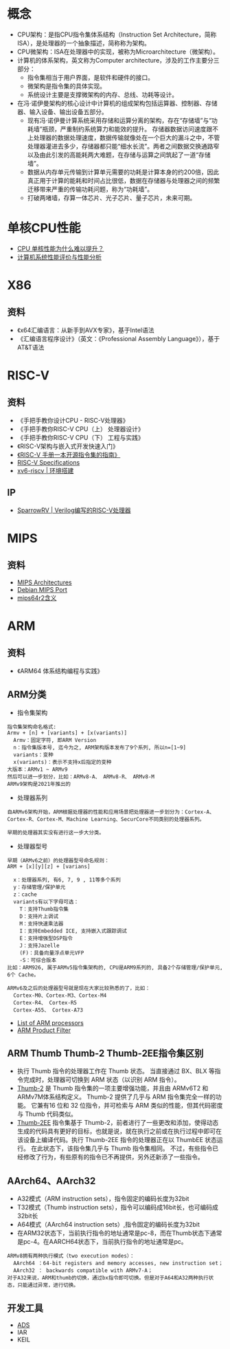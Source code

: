 # 概念
- CPU架构：是指CPU指令集体系结构（Instruction Set Architecture，简称ISA），是处理器的一个抽象描述，简称称为架构。
- CPU微架构：ISA在处理器中的实现，被称为Microarchitecture（微架构）。
- 计算机的体系架构，英文称为Computer architecture，涉及的工作主要分三部分：
  + 指令集相当于用户界面，是软件和硬件的接口。
  + 微架构是指令集的具体实现。
  + 系统设计主要是支撑微架构的内存、总线、功耗等设计。
- 在冯·诺伊曼架构的核心设计中计算机的组成架构包括运算器、控制器、存储器、输入设备、输出设备五部分。
  + 现有冯·诺伊曼计算系统采用存储和运算分离的架构，存在“存储墙”与“功耗墙”瓶颈，严重制约系统算力和能效的提升。
存储器数据访问速度跟不上处理器的数据处理速度，数据传输就像处在一个巨大的漏斗之中，不管处理器灌进去多少，存储器都只能“细水长流”。两者之间数据交换通路窄以及由此引发的高能耗两大难题，在存储与运算之间筑起了一道“存储墙”。
  + 数据从内存单元传输到计算单元需要的功耗是计算本身的约200倍，因此真正用于计算的能耗和时间占比很低，数据在存储器与处理器之间的频繁迁移带来严重的传输功耗问题，称为“功耗墙”。
  + 打破两堵墙，存算一体芯片、光子芯片、量子芯片，未来可期。

# 单核CPU性能
- [CPU 单核性能为什么难以提升？](https://www.zhihu.com/question/365639711)
- [ 计算机系统性能评价与性能分析](https://foxsen.github.io/archbase/%E8%AE%A1%E7%AE%97%E6%9C%BA%E7%B3%BB%E7%BB%9F%E6%80%A7%E8%83%BD%E8%AF%84%E4%BB%B7%E4%B8%8E%E6%80%A7%E8%83%BD%E5%88%86%E6%9E%90.html)

# X86
## 资料
- 《x64汇编语言：从新手到AVX专家》，基于Intel语法
- 《汇编语言程序设计》（英文：《Professional Assembly Language》），基于AT&T语法

# RISC-V
## 资料
- 《手把手教你设计CPU - RISC-V处理器》
- 《手把手教你RISC-V CPU（上） 处理器设计》
- 《手把手教你RISC-V CPU（下） 工程与实践》
- 《RISC-V架构与嵌入式开发快速入门》
- [《RISC-V 手册一本开源指令集的指南》](http://riscvbook.com/chinese/RISC-V-Reader-Chinese-v2p1.pdf)
- [RISC-V Specifications](https://riscv.org/technical/specifications/)
- [xv6-riscv](https://github.com/mit-pdos/xv6-riscv)[ | 环境搭建](https://zhuanlan.zhihu.com/p/537461426)

## IP
- [SparrowRV | Verilog编写的RISC-V处理器](https://gitee.com/xiaowuzxc/SparrowRV)



# MIPS
## 资料
- [MIPS Architectures](https://www.mips.com/products/architectures/)
- [Debian MIPS Port](https://wiki.debian.org/MIPSPort)
- [mips64r2含义](https://sourceware.org/binutils/docs-2.39/as.html#MIPS-ISA)

# ARM
## 资料
- 《ARM64 体系结构编程与实践》
## ARM分类
- 指令集架构
```
指令集架构命名格式:
Armv + [n] + [variants] + [x(variants)]
  Armv：固定字符, 即ARM Version
  n：指令集版本号, 迄今为之, ARM架构版本发布了9个系列, 所以n=[1~9]
  variants：变种
  x(variants)：表示不支持x后指定的变种
大版本：ARMv1 ~ ARMv9
然后可以进一步划分，比如：ARMv8-A、 ARMv8-R、 ARMv8-M
ARMv9架构是2021年推出的
```
- 处理器系列
```
自ARMv6架构开始，ARM根据处理器的性能和应用场景把处理器进一步划分为：Cortex-A、Cortex-R、Cortex-M、Machine Learning、SecurCore不同类别的处理器系列。

早期的处理器其实没有进行这一步大分类。
```
- 处理器型号
```
早期（ARMv6之前）的处理器型号命名规则：
ARM + [x][y][z] + [varians]

  x：处理器系列, 有6, 7, 9 , 11等多个系列
  y：存储管理/保护单元
  z：cache
  variants有以下字母可选：
    T：支持Thumb指令集
    D：支持片上调试
    M：支持快速乘法器
    I：支持Embedded ICE, 支持嵌入式跟踪调试
    E：支持增强型DSP指令
    J：支持Jazelle
    (F)：具备向量浮点单元VFP
    -S：可综合版本
比如：ARM926, 属于ARMv5指令集架构的, CPU是ARM9系列的, 具备2个存储管理/保护单元, 6个 Cache。

ARMv6及之后的处理器型号就是现在大家比较熟悉的了，比如：
  Cortex-M0、Cortex-M3、Cortex-M4
  Cortex-R4、 Cortex-R5
  Cortex-A55、 Cortex-A73
```


- [List of ARM processors](https://en.wikipedia.org/wiki/List_of_ARM_processors)
- [ARM Product Filter](https://www.arm.com/products/silicon-ip-cpu)

## ARM Thumb Thumb-2 Thumb-2EE指令集区别
- 执行 Thumb 指令的处理器工作在 Thumb 状态。 当直接通过 BX、BLX 等指令完成时，处理器可切换到 ARM 状态（以识别 ARM 指令）。
- [Thumb-2](https://developer.arm.com/documentation/ddi0344/c/programmer-s-model/thumb-2-instruction-set) 是 Thumb 指令集的一项主要增强功能，并且由 ARMv6T2 和 ARMv7M体系结构定义。 Thumb-2 提供了几乎与 ARM 指令集完全一样的功能。 它兼有16 位和 32 位指令，并可检索与 ARM 类似的性能，但其代码密度与 Thumb 代码类似。
- [Thumb-2EE](https://developer.arm.com/documentation/ddi0344/c/programmer-s-model/thumbee-instruction-set) 指令集基于 Thumb-2，前者进行了一些更改和添加，使得动态生成的代码具有更好的目标，也就是说，就在执行之前或在执行过程中即可在该设备上编译代码。执行 Thumb-2EE 指令的处理器正在以 ThumbEE 状态运行。 在此状态下，该指令集几乎与 Thumb 指令集相同。 不过，有些指令已经修改了行为，有些原有的指令已不再提供，另外还新添了一些指令。

## AArch64、AArch32
- A32模式（ARM instruction sets），指令固定的编码长度为32bit
- T32模式（Thumb instruction sets），指令可以编码成16bit长，也可编码成32bit长
- A64模式（AArch64 instruction sets）,指令固定的编码长度为32bit
- 在ARM32状态下，当前执行指令的地址通常是pc-8，而在Thumb状态下通常是pc-4。在AARCH64状态下，当前执行指令的地址通常是pc。
```
ARMv8拥有两种执行模式（two execution modes）：
  AArch64 ：64-bit registers and memory accesses, new instruction set；
  AArch32 ： backwards compatible with ARMv7-A；
对于A32来说，ARM和thumb的切换，通过bx指令即可切换。但是对于A64和A32两种执行状态，只能通过异常，进行切换。
```

## 开发工具
- [ADS](https://developer.arm.com/downloads/-/arm-compiler-for-embedded)
- IAR 
- KEIL 


